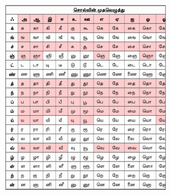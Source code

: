 <table border="1" cellpadding="0" cellspacing="0">
<tbody>
<tr>
<td colspan="13" rowspan="1" align="center" valign="top"><u><b>சொல்லி</b></u><u><b>ன்
முதலெழுத்து</b></u><br>
</td>
</tr>
<tr>
<th>ஃ </th>
<th bgcolor="#ffcccc">அ</th>
<th bgcolor="#ffcccc">ஆ</th>
<th bgcolor="#ffcccc">இ</th>
<th bgcolor="#ffcccc">ஈ</th>
<th bgcolor="#ffcccc">உ</th>
<th bgcolor="#ffcccc">ஊ</th>
<th bgcolor="#ffcccc">எ</th>
<th bgcolor="#ffcccc">ஏ</th>
<th bgcolor="#ffcccc">ஐ</th>
<th bgcolor="#ffcccc">ஒ</th>
<th bgcolor="#ffcccc">ஓ</th>
<th bgcolor="#ffcccc">ஔ</th>
</tr>
<tr>
<th>க்</th>
<td bgcolor="#ffcccc">க</td>
<td bgcolor="#ffcccc">கா</td>
<td bgcolor="#ffcccc">கி</td>
<td bgcolor="#ffcccc">கீ</td>
<td bgcolor="#ffcccc">கு</td>
<td bgcolor="#ffcccc">கூ</td>
<td bgcolor="#ffcccc">கெ</td>
<td bgcolor="#ffcccc">கே</td>
<td bgcolor="#ffcccc">கை</td>
<td bgcolor="#ffcccc">கொ</td>
<td bgcolor="#ffcccc">கோ</td>
<td bgcolor="#ffcccc">கௌ</td>
</tr>
<tr>
<th>ங்</th>
<td bgcolor="#ffcccc">ங</td>
<td>ஙா</td>
<td>ஙி</td>
<td>ஙீ</td>
<td>ஙு</td>
<td>ஙூ</td>
<td>ஙெ</td>
<td>ஙே</td>
<td>ஙை</td>
<td>ஙொ</td>
<td>ஙோ</td>
<td>ஙௌ</td>
</tr>
<tr>
<th>ச்</th>
<td bgcolor="#ffcccc">ச</td>
<td bgcolor="#ffcccc">சா</td>
<td bgcolor="#ffcccc">சி</td>
<td bgcolor="#ffcccc">சீ</td>
<td bgcolor="#ffcccc">சு</td>
<td bgcolor="#ffcccc">சூ</td>
<td bgcolor="#ffcccc">செ</td>
<td bgcolor="#ffcccc">சே</td>
<td bgcolor="#ffcccc">சை</td>
<td bgcolor="#ffcccc">சொ</td>
<td bgcolor="#ffcccc">சோ</td>
<td bgcolor="#ffcccc">சௌ</td>
</tr>
<tr>
<th>ஞ்</th>
<td bgcolor="#ffcccc">ஞ</td>
<td bgcolor="#ffcccc">ஞா</td>
<td>ஞி</td>
<td>ஞீ</td>
<td>ஞு</td>
<td>ஞூ</td>
<td bgcolor="#ffcccc">ஞெ</td>
<td>ஞே</td>
<td>ஞை</td>
<td bgcolor="#ffcccc">ஞொ</td>
<td>ஞோ</td>
<td>ஞௌ</td>
</tr>
<tr>
<th>ட்</th>
<td>ட</td>
<td>டா</td>
<td>டி</td>
<td>டீ</td>
<td>டு</td>
<td>டூ</td>
<td>டெ</td>
<td>டே</td>
<td>டை</td>
<td>டொ</td>
<td>டோ</td>
<td>டௌ</td>
</tr>
<tr>
<th>ண்</th>
<td>ண</td>
<td>ணா</td>
<td>ணி</td>
<td>ணீ</td>
<td>ணு</td>
<td>ணூ</td>
<td>ணெ</td>
<td>ணே</td>
<td>ணை</td>
<td>ணொ</td>
<td>ணோ</td>
<td>ணௌ</td>
</tr>
<tr>
<th>த்</th>
<td bgcolor="#ffcccc">த</td>
<td bgcolor="#ffcccc">தா</td>
<td bgcolor="#ffcccc">தி</td>
<td bgcolor="#ffcccc">தீ</td>
<td bgcolor="#ffcccc">து</td>
<td bgcolor="#ffcccc">தூ</td>
<td bgcolor="#ffcccc">தெ</td>
<td bgcolor="#ffcccc">தே</td>
<td bgcolor="#ffcccc">தை</td>
<td bgcolor="#ffcccc">தொ</td>
<td bgcolor="#ffcccc">தோ</td>
<td bgcolor="#ffcccc">தௌ</td>
</tr>
<tr>
<th>ந்</th>
<td bgcolor="#ffcccc">ந</td>
<td bgcolor="#ffcccc">நா</td>
<td bgcolor="#ffcccc">நி</td>
<td bgcolor="#ffcccc">நீ</td>
<td bgcolor="#ffcccc">நு</td>
<td bgcolor="#ffcccc">நூ</td>
<td bgcolor="#ffcccc">நெ</td>
<td bgcolor="#ffcccc">நே</td>
<td bgcolor="#ffcccc">நை</td>
<td bgcolor="#ffcccc">நொ</td>
<td bgcolor="#ffcccc">நோ</td>
<td bgcolor="#ffcccc">நௌ</td>
</tr>
<tr>
<th>ப்</th>
<td bgcolor="#ffcccc">ப</td>
<td bgcolor="#ffcccc">பா</td>
<td bgcolor="#ffcccc">பி</td>
<td bgcolor="#ffcccc">பீ</td>
<td bgcolor="#ffcccc">பு</td>
<td bgcolor="#ffcccc">பூ</td>
<td bgcolor="#ffcccc">பெ</td>
<td bgcolor="#ffcccc">பே</td>
<td bgcolor="#ffcccc">பை</td>
<td bgcolor="#ffcccc">பொ</td>
<td bgcolor="#ffcccc">போ</td>
<td bgcolor="#ffcccc">பௌ</td>
</tr>
<tr>
<th>ம்</th>
<td bgcolor="#ffcccc">ம</td>
<td bgcolor="#ffcccc">மா</td>
<td bgcolor="#ffcccc">மி</td>
<td bgcolor="#ffcccc">மீ</td>
<td bgcolor="#ffcccc">மு</td>
<td bgcolor="#ffcccc">மூ</td>
<td bgcolor="#ffcccc">மெ</td>
<td bgcolor="#ffcccc">மே</td>
<td bgcolor="#ffcccc">மை</td>
<td bgcolor="#ffcccc">மொ</td>
<td bgcolor="#ffcccc">மோ</td>
<td bgcolor="#ffcccc">மௌ</td>
</tr>
<tr>
<th>ய்</th>
<td bgcolor="#ffcccc">ய</td>
<td bgcolor="#ffcccc">யா</td>
<td>யி</td>
<td>யீ</td>
<td bgcolor="#ffcccc">யு</td>
<td bgcolor="#ffcccc">யூ</td>
<td>யெ</td>
<td>யே</td>
<td>யை</td>
<td>யொ</td>
<td bgcolor="#ffcccc">யோ</td>
<td bgcolor="#ffcccc">யௌ</td>
</tr>
<tr>
<th>ர்</th>
<td>ர</td>
<td>ரா</td>
<td>ரி</td>
<td>ரீ</td>
<td>ரு</td>
<td>ரூ</td>
<td>ரெ</td>
<td>ரே</td>
<td>ரை</td>
<td>ரொ</td>
<td>ரோ</td>
<td>ரௌ</td>
</tr>
<tr>
<th>ல்</th>
<td>ல</td>
<td>லா</td>
<td>லி</td>
<td>லீ</td>
<td>லு</td>
<td>லூ</td>
<td>லெ</td>
<td>லே</td>
<td>லை</td>
<td>லொ</td>
<td>லோ</td>
<td>லௌ</td>
</tr>
<tr>
<th>வ்</th>
<td bgcolor="#ffcccc">வ</td>
<td bgcolor="#ffcccc">வா</td>
<td bgcolor="#ffcccc">வி</td>
<td bgcolor="#ffcccc">வீ</td>
<td>வு</td>
<td>வூ</td>
<td bgcolor="#ffcccc">வெ</td>
<td bgcolor="#ffcccc">வே</td>
<td bgcolor="#ffcccc">வை</td>
<td>வொ</td>
<td>வோ</td>
<td bgcolor="#ffcccc">வௌ</td>
</tr>
<tr>
<th>ழ்</th>
<td>ழ</td>
<td>ழா</td>
<td>ழி</td>
<td>ழீ</td>
<td>ழு</td>
<td>ழூ</td>
<td>ழெ</td>
<td>ழே</td>
<td>ழை</td>
<td>ழொ</td>
<td>ழோ</td>
<td>ழௌ</td>
</tr>
<tr>
<th>ள்</th>
<td>ள</td>
<td>ளா</td>
<td>ளி</td>
<td>ளீ</td>
<td>ளு</td>
<td>ளூ</td>
<td>ளெ</td>
<td>ளே</td>
<td>ளை</td>
<td>ளொ</td>
<td>ளோ</td>
<td>ளௌ</td>
</tr>
<tr>
<th>ற்</th>
<td>ற</td>
<td>றா</td>
<td>றி</td>
<td>றீ</td>
<td>று</td>
<td>றூ</td>
<td>றெ</td>
<td>றே</td>
<td>றை</td>
<td>றொ</td>
<td>றோ</td>
<td>றௌ</td>
</tr>
<tr>
<th>ன்</th>
<td>ன</td>
<td>னா</td>
<td>னி</td>
<td>னீ</td>
<td>னு</td>
<td>னூ</td>
<td>னெ</td>
<td>னே</td>
<td>னை</td>
<td>னொ</td>
<td>னோ</td>
<td>னௌ</td>
</tr>
</tbody>
</table>